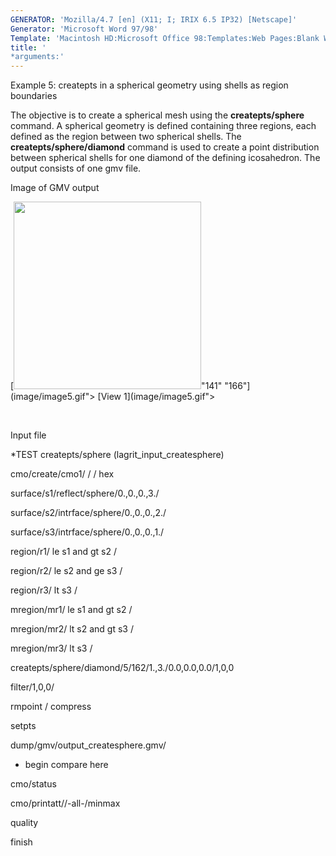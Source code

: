 ```yaml
---
GENERATOR: 'Mozilla/4.7 [en] (X11; I; IRIX 6.5 IP32) [Netscape]'
Generator: 'Microsoft Word 97/98'
Template: 'Macintosh HD:Microsoft Office 98:Templates:Web Pages:Blank Web Page'
title: '
*arguments:'
---
```


 Example 5: createpts in a spherical geometry using shells as region
 boundaries

  The objective is to create a spherical mesh using the
  **createpts/sphere** command.
  A spherical geometry is defined containing three regions, each
  defined as the region between two spherical shells. The
  **createpts/sphere/diamond** command is used to create a point
  distribution between spherical shells for one diamond of the
  defining icosahedron. The output consists of one gmv file.

 Image of GMV output

  [<img height="300" width="300" src="https://lanl.github.io/LaGriT/docsassets/images/image5tn.gif">"141"
  "166"](image/image5.gif"> [View 1](image/image5.gif">

 

  

 Input file

 
*TEST createpts/sphere (lagrit\_input\_createsphere)

 cmo/create/cmo1/ / / hex

 surface/s1/reflect/sphere/0.,0.,0.,3./

 surface/s2/intrface/sphere/0.,0.,0.,2./

 surface/s3/intrface/sphere/0.,0.,0.,1./

 region/r1/ le s1 and gt s2 /

 region/r2/ le s2 and ge s3 /

 region/r3/ lt s3 /

 mregion/mr1/ le s1 and gt s2 /

 mregion/mr2/ lt s2 and gt s3 /

 mregion/mr3/ lt s3 /

 createpts/sphere/diamond/5/162/1.,3./0.0,0.0,0.0/1,0,0

 filter/1,0,0/

 rmpoint / compress

 setpts

 dump/gmv/output\_createsphere.gmv/

 
* begin compare here

 cmo/status

 cmo/printatt//-all-/minmax

 quality

 finish
